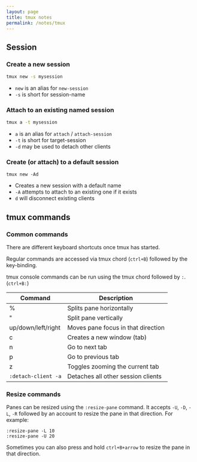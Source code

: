 ```yaml
---
layout: page
title: tmux notes
permalink: /notes/tmux
---
```


## Session

### Create a new session

```bash
tmux new -s mysession
```

- `new` is an alias for `new-session`
- `-s` is short for session-name

### Attach to an existing named session

```bash
tmux a -t mysession
```

- `a` is an alias for `attach` / `attach-session`
- `-t` is short for target-session
- `-d` may be used to detach other clients

### Create (or attach) to a default session

```
tmux new -Ad
```

- Creates a new session with a default name
- `-A` attempts to attach to an existing one if it exists
- `d` will disconnect existing clients

## tmux commands

### Common commands

There are different keyboard shortcuts once tmux has started.

Regular commands are accessed via tmux chord (`ctrl+B`) followed by the key-binding.

tmux console commands can be run using the tmux chord followed by `:`. (`ctrl+B:`)

| Command             | Description                        |
| ------------------- | ---------------------------------- |
| %                   | Splits pane horizontally           |
| "                   | Split pane vertically              |
| up/down/left/right  | Moves pane focus in that direction |
| c                   | Creates a new window (tab)         |
| n                   | Go to next tab                     |
| p                   | Go to previous tab                 |
| z                   | Toggles zooming the current tab    |
| `:detach-client -a` | Detaches all other session clients |

### Resize commands

Panes can be resized using the `:resize-pane` command.
It accepts `-U`, `-D`, `-L`, `-R` followed by an account to resize the pane in that direction. For example:

```shell
:resize-pane -L 10
:resize-pane -U 20
```

Sometimes you can also press and hold `ctrl+B+arrow` to resize the pane in that direction.
